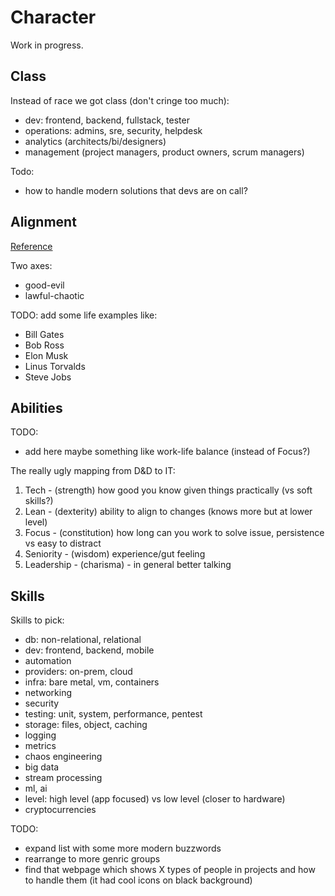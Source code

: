 # Character

Work in progress.

## Class

Instead of race we got class (don't cringe too much):

- dev: frontend, backend, fullstack, tester
- operations: admins, sre, security, helpdesk
- analytics (architects/bi/designers)
- management (project managers, product owners, scrum managers)

Todo:

- how to handle modern solutions that devs are on call?

## Alignment

[Reference](http://easydamus.com/alignment.html)

Two axes:

- good-evil
- lawful-chaotic

TODO: add some life examples like:

- Bill Gates
- Bob Ross
- Elon Musk
- Linus Torvalds
- Steve Jobs

## Abilities

TODO:

- add here maybe something like work-life balance (instead of Focus?)

The really ugly mapping from D&D to IT:

1. Tech - (strength) how good you know given things practically (vs soft skills?)
2. Lean - (dexterity) ability to align to changes (knows more but at lower level)
3. Focus - (constitution) how long can you work to solve issue,
persistence vs easy to distract
4. Seniority - (wisdom) experience/gut feeling
5. Leadership - (charisma) - in general better talking

## Skills

Skills to pick:

- db: non-relational, relational
- dev: frontend, backend, mobile
- automation
- providers: on-prem, cloud
- infra: bare metal, vm, containers
- networking
- security
- testing: unit, system, performance, pentest
- storage: files, object, caching
- logging
- metrics
- chaos engineering
- big data
- stream processing
- ml, ai
- level: high level (app focused) vs low level (closer to hardware)
- cryptocurrencies

TODO:

- expand list with some more modern buzzwords
- rearrange to more genric groups
- find that webpage which shows X types of people in projects and how to handle
  them (it had cool icons on black background)
